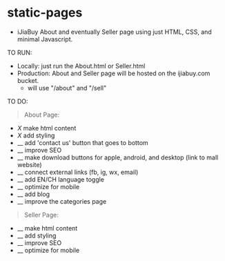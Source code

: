 # static-pages
- iJiaBuy About and eventually Seller page using just HTML, CSS, and minimal Javascript.

TO RUN: 
- Locally: just run the About.html or Seller.html 
- Production: About and Seller page will be hosted on the ijiabuy.com bucket.
  + will use "/about" and "/sell"


TO DO:
> About Page:
  - _X_  make html content
  - _X_  add styling
  - __   add 'contact us' button that goes to bottom 
  - __   improve SEO
  - __   make download buttons for apple, android, and desktop (link to mall website)
  - __   connect external links (fb, ig, wx, email)
  - __   add EN/CH language toggle
  - __   optimize for mobile
  - __   add blog
  - __   improve the categories page

> Seller Page:
 -  __   make html content
  - __   add styling
  - __    improve SEO
  - __    optimize for mobile
